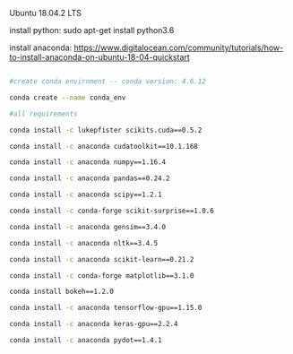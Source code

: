 Ubuntu 18.04.2 LTS

install python: sudo apt-get install python3.6

install anaconda: https://www.digitalocean.com/community/tutorials/how-to-install-anaconda-on-ubuntu-18-04-quickstart


```bash

#create conda envirnment -- conda version: 4.6.12

conda create --name conda_env

#all requirements

conda install -c lukepfister scikits.cuda==0.5.2

conda install -c anaconda cudatoolkit==10.1.168

conda install -c anaconda numpy==1.16.4

conda install -c anaconda pandas==0.24.2

conda install -c anaconda scipy==1.2.1

conda install -c conda-forge scikit-surprise==1.0.6

conda install -c anaconda gensim==3.4.0

conda install -c anaconda nltk==3.4.5

conda install -c anaconda scikit-learn==0.21.2

conda install -c conda-forge matplotlib==3.1.0

conda install bokeh==1.2.0

conda install -c anaconda tensorflow-gpu==1.15.0

conda install -c anaconda keras-gpu==2.2.4

conda install -c anaconda pydot==1.4.1
